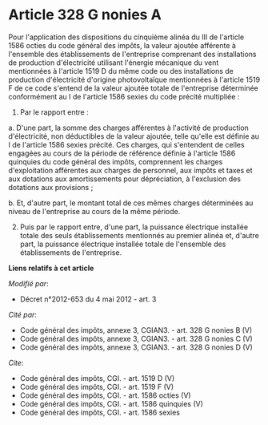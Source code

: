 # Article 328 G nonies A

Pour l'application des dispositions du cinquième alinéa du III de l'article 1586 octies du code général des impôts, la valeur
ajoutée afférente à l'ensemble des établissements de l'entreprise comprenant des installations de production d'électricité
utilisant l'énergie mécanique du vent mentionnées à l'article 1519 D du même code ou des installations de production
d'électricité d'origine photovoltaïque mentionnées à l'article 1519 F de ce code s'entend de la valeur ajoutée totale de
l'entreprise déterminée conformément au I de l'article 1586 sexies du code précité multipliée : 

1. Par le rapport entre : 

a. D'une part, la somme des charges afférentes à l'activité de production d'électricité, non déductibles de la valeur
ajoutée, telle qu'elle est définie au I de l'article 1586 sexies précité. Ces charges, qui s'entendent de celles engagées au
cours de la période de référence définie à l'article 1586 quinquies du code général des impôts, comprennent les charges
d'exploitation afférentes aux charges de personnel, aux impôts et taxes et aux dotations aux amortissements pour
dépréciation, à l'exclusion des dotations aux provisions ; 

b. Et, d'autre part, le montant total de ces mêmes charges déterminées au niveau de l'entreprise au cours de la même
période. 

2. Puis par le rapport entre, d'une part, la puissance électrique installée totale des seuls établissements mentionnés au
premier alinéa et, d'autre part, la puissance électrique installée totale de l'ensemble des établissements de l'entreprise.

**Liens relatifs à cet article**

_Modifié par_:

  - Décret n°2012-653 du 4 mai 2012 - art. 3

_Cité par_:

  - Code général des impôts, annexe 3, CGIAN3. - art. 328 G nonies B (V)
  - Code général des impôts, annexe 3, CGIAN3. - art. 328 G nonies C (V)
  - Code général des impôts, annexe 3, CGIAN3. - art. 328 G nonies D (V)

_Cite_:

  - Code général des impôts, CGI. - art. 1519 D (V)
  - Code général des impôts, CGI. - art. 1519 F (V)
  - Code général des impôts, CGI. - art. 1586 octies (V)
  - Code général des impôts, CGI. - art. 1586 quinquies (V)
  - Code général des impôts, CGI. - art. 1586 sexies
